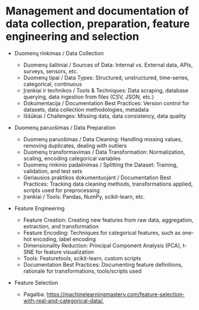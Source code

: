 # Management and documentation of data collection, preparation, feature engineering and selection

* Duomenų rinkimas / Data Collection
  * Duomenų šaltiniai / Sources of Data: Internal vs. External data, APIs, surveys, sensors, etc.
  * Duomenų tipai / Data Types: Structured, unstructured, time-series, categorical, continuous
  * Įrankiai ir technikos / Tools & Techniques: Data scraping, database querying, data ingestion from files (CSV, JSON, etc.)
  * Dokumentacija / Documentation Best Practices: Version control for datasets, data collection methodologies, metadata
  * Iššūkiai / Challenges: Missing data, data consistency, data quality

* Duomenų paruošimas / Data Preparation
  * Duomenų paruošimas / Data Cleaning: Handling missing values, removing duplicates, dealing with outliers
  * Duomenų transformavimas / Data Transformation: Normalization, scaling, encoding categorical variables
  * Duomenų rinkinio padalinimas / Splitting the Dataset: Training, validation, and test sets
  * Geriausios praktikos dokumentuojant / Documentation Best Practices: Tracking data cleaning methods, transformations applied, scripts used for preprocessing
  * Įrankiai / Tools: Pandas, NumPy, scikit-learn, etc.
* Feature Engineering
  * Feature Creation: Creating new features from raw data, aggregation, extraction, and transformation
  * Feature Encoding: Techniques for categorical features, such as one-hot encoding, label encoding
  * Dimensionality Reduction: Principal Component Analysis (PCA), t-SNE for feature visualization
  * Tools: Featuretools, scikit-learn, custom scripts
  * Documentation Best Practices: Documenting feature definitions, rationale for transformations, tools/scripts used
* Feature Selection
  * Pagalba: https://machinelearningmastery.com/feature-selection-with-real-and-categorical-data/, 
